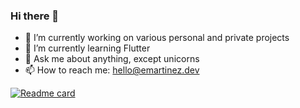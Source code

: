 ### Hi there 👋

<!--
**emartinez06/emartinez06** is a ✨ _special_ ✨ repository because its `README.md` (this file) appears on your GitHub profile.

Here are some ideas to get you started: -->

- 🔭 I’m currently working on various personal and private projects
- 🌱 I’m currently learning Flutter
- 💬 Ask me about anything, except unicorns
- 📫 How to reach me: hello@emartinez.dev

[![Readme card](https://github-readme-stats.vercel.app/api?username=emartinez06&show_icons=true)](https://github.com/anuraghazra/github-readme-stats)
